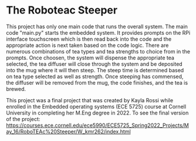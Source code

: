 # The Roboteac Steeper 
This project has only one main code that runs the overall system. The main code "main.py"
starts the embedded system. It provides prompts on the RPi interface touchscreen which is 
then read back into the code and the appropriate action is next taken based on the code 
logic. There are numerous combinations of tea types and tea strengths to choice from in 
the prompts. Once choosen, the system will dispense the appropriate tea selected, the tea
diffuser will close through the system and be deposited into the mug where it will then 
steep. The steep time is determined based on tea type selected as well as strength. Once
steeping has commensed, the diffuser will be removed from the mug, the code finishes, and
the tea is brewed.

This project was a final project that was created by Kayla Rossi while enrolled
in the Embedded operating systems (ECE 5725) course at Cornell University in
completing her M.Eng degree in 2022.
To see the final version of the project: https://courses.ece.cornell.edu/ece5990/ECE5725_Spring2022_Projects/May_16/RoboTEAc%20Steeper/W_kmr262/index.html
